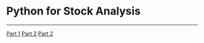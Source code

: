 # Python for Stock Analysis
***
[Part 1](https://youtu.be/oOuTmpLIPaQ)
[Part 2](https://youtu.be/KKVZHKDEKFA)
[Part 2](https://youtu.be/emHY55Svxac)
